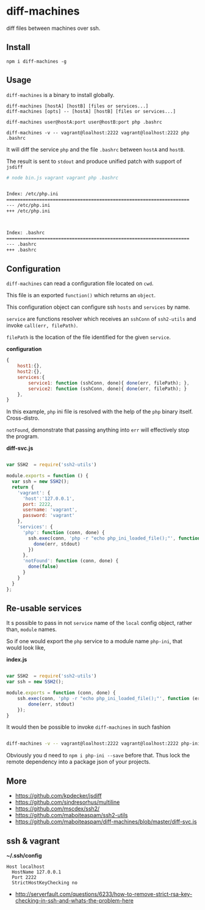 # diff-machines

diff files between machines over ssh.

## Install

    npm i diff-machines -g

## Usage

`diff-machines` is a binary to install globally.

```ssh
diff-machines [hostA] [hostB] [files or services...]
diff-machines [opts] -- [hostA] [hostB] [files or services...]

diff-machines user@hostA:port user@hostB:port php .bashrc

diff-machines -v -- vagrant@loalhost:2222 vagrant@loalhost:2222 php .bashrc

```

It will diff the service `php` and the file `.bashrc` between `hostA` and `hostB`.

The result is sent to `stdout` and produce unified patch with support of `jsdiff`

```sh
# node bin.js vagrant vagrant php .bashrc


Index: /etc/php.ini
===================================================================
--- /etc/php.ini
+++ /etc/php.ini



Index: .bashrc
===================================================================
--- .bashrc
+++ .bashrc

```

## Configuration

`diff-machines` can read a configuration file located on `cwd`.

This file is an exported `function()` which returns an `object`.

This configuration object can configure ssh `hosts` and `services` by name.

`service` are functions resolver which receives an `sshConn` of `ssh2-utils`
and invoke `call(err, filePath)`.

`filePath` is the location of the file identified for the given `service`.

__configuration__

```js
{
    host1:{},
    host2:{},
    services:{
        service1: function (sshConn, done){ done(err, filePath); },
        service2: function (sshConn, done){ done(err, filePath); }
    },
}
```

In this example,
`php` ini file is resolved with the help of the `php` binary itself. Cross-distro.

`notFound`, demonstrate that passing anything into `err` will effectively stop the program.

__diff-svc.js__

```js

var SSH2  = require('ssh2-utils')

module.exports = function () {
  var ssh = new SSH2();
  return {
    'vagrant': {
      'host':'127.0.0.1',
      port: 2222,
      username: 'vagrant',
      password: 'vagrant'
    },
    'services': {
      'php': function (conn, done) {
        ssh.exec(conn, 'php -r "echo php_ini_loaded_file();"', function (err, stdout, stderr) {
          done(err, stdout)
        })
      },
      'notFound': function (conn, done) {
        done(false)
      }
    }
  }
};

```

## Re-usable services

It s possible to pass in not `service` name of the `local` config object, rather than,
`module` names.


So if one would export the `php` service to a module name `php-ini`, that would look like,

__index.js__

```js

var SSH2  = require('ssh2-utils')
var ssh = new SSH2();

module.exports = function (conn, done) {
    ssh.exec(conn, 'php -r "echo php_ini_loaded_file();"', function (err, stdout, stderr) {
        done(err, stdout)
    });
}

```


It would then be possible to invoke `diff-machines` in such fashion

```bash

diff-machines -v -- vagrant@loalhost:2222 vagrant@loalhost:2222 php-ini .bashrc

```

Obviously you d need to `npm i php-ini --save` before that.
Thus lock the remote dependency into a package json of your projects.


## More

- https://github.com/kpdecker/jsdiff
- https://github.com/sindresorhus/multiline
- https://github.com/mscdex/ssh2/
- https://github.com/maboiteaspam/ssh2-utils
- https://github.com/maboiteaspam/diff-machines/blob/master/diff-svc.js


## ssh & vagrant

__~/.ssh/config__

```
Host localhost
  HostName 127.0.0.1
  Port 2222
  StrictHostKeyChecking no
```

- http://serverfault.com/questions/6233/how-to-remove-strict-rsa-key-checking-in-ssh-and-whats-the-problem-here
